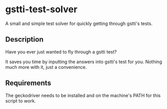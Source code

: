 # gstti-test-solver

A small and simple test solver for quickly getting through gstti's tests.

## Description

Have you ever just wanted to fly through a gstti test?

It saves you time by inputting the answers into gstti's test for you.
Nothing much more with it, just a convenience.

## Requirements

The geckodriver needs to be installed and on the machine's PATH for this
script to work.
